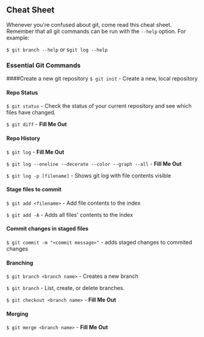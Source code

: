 ## Cheat Sheet

Whenever you're confused about git, come read this cheat sheet. Remember that all git commands can be run with the `--help` option. For example:

`$ git branch --help` or `$git log --help`

### Essential Git Commands

####Create a new git repository
`$ git init` - Create a new, local repository

#### Repo Status
`$ git status` - Check the status of your current repository and see which files have changed.

`$ git diff` - __Fill Me Out__

#### Repo History
`$ git log` - __Fill Me Out__

`$ git log --oneline --decorate --color --graph --all` - __Fill Me Out__

`$ git log -p [filename]` - Shows git log with file contents visible

#### Stage files to commit
`$ git add <filename>` - Add file contents to the index

`$ git add -A` - Adds all files' contents to the index

#### Commit changes in staged files
`$ git commit -m "<commit message>"` - adds staged changes to commited changes

#### Branching
`$ git branch <branch name>` - Creates a new branch

`$ git branch` - List, create, or delete branches.

`$ git checkout <branch name>` - __Fill Me Out__

#### Merging

`$ git merge <branch name>` - __Fill Me Out__
